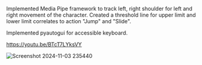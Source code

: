 Implemented Media Pipe framework to track left, right shoulder for left and right movement of the character. Created a threshold line for upper limit and lower limit correlates to 
action "Jump" and "Slide".

Implemented pyautogui for accessible keyboard.

https://youtu.be/BTcT7LYksVY


![Screenshot 2024-11-03 235440](https://github.com/user-attachments/assets/1b1a9dc9-65bb-43a8-82a4-b363eaee2983)
